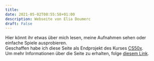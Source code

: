 ```yaml
---
title:
date: 2021-05-02T08:55:58+01:00
description: Webseite von Elia Doumerc
draft: False
---
```

Hier könnt ihr etwas über mich lesen, meine Aufnahmen sehen oder einfache Spiele ausprobieren. \
Geschaffen habe ich diese Seite als Endprojekt des Kurses [CS50x](https://www.edx.org/es/course/cs50s-introduction-to-computer-science). \
Um mehr Informationen über die Seite zu erhalten, folge [diesem Link](#).